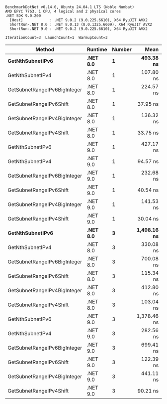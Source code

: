 ```

BenchmarkDotNet v0.14.0, Ubuntu 24.04.1 LTS (Noble Numbat)
AMD EPYC 7763, 1 CPU, 4 logical and 2 physical cores
.NET SDK 9.0.200
  [Host]            : .NET 9.0.2 (9.0.225.6610), X64 RyuJIT AVX2
  ShortRun-.NET 8.0 : .NET 8.0.13 (8.0.1325.6609), X64 RyuJIT AVX2
  ShortRun-.NET 9.0 : .NET 9.0.2 (9.0.225.6610), X64 RyuJIT AVX2

IterationCount=3  LaunchCount=1  WarmupCount=3  

```
| Method                       | Runtime  | Number | Mean        | Error      | StdDev   | Min         | Max         | Gen0   | Allocated |
|----------------------------- |--------- |------- |------------:|-----------:|---------:|------------:|------------:|-------:|----------:|
| **GetNthSubnetIPv6**             | **.NET 8.0** | **1**      |   **493.38 ns** |  **64.582 ns** | **3.540 ns** |   **489.30 ns** |   **495.68 ns** | **0.0410** |     **696 B** |
| GetNthSubnetIPv4             | .NET 8.0 | 1      |   107.80 ns |  12.554 ns | 0.688 ns |   107.34 ns |   108.59 ns | 0.0095 |     160 B |
| GetSubnetRangeIPv6BigInteger | .NET 8.0 | 1      |   224.57 ns |  13.260 ns | 0.727 ns |   224.03 ns |   225.40 ns | 0.0257 |     432 B |
| GetSubnetRangeIPv6Shift      | .NET 8.0 | 1      |    37.95 ns |   8.131 ns | 0.446 ns |    37.64 ns |    38.46 ns | 0.0095 |     160 B |
| GetSubnetRangeIPv4BigInteger | .NET 8.0 | 1      |   136.32 ns |   9.756 ns | 0.535 ns |   135.94 ns |   136.93 ns | 0.0124 |     208 B |
| GetSubnetRangeIPv4Shift      | .NET 8.0 | 1      |    33.75 ns |   4.165 ns | 0.228 ns |    33.49 ns |    33.92 ns | 0.0105 |     176 B |
| GetNthSubnetIPv6             | .NET 9.0 | 1      |   427.17 ns |  48.740 ns | 2.672 ns |   425.11 ns |   430.19 ns | 0.0381 |     640 B |
| GetNthSubnetIPv4             | .NET 9.0 | 1      |    94.57 ns |   4.431 ns | 0.243 ns |    94.37 ns |    94.84 ns | 0.0095 |     160 B |
| GetSubnetRangeIPv6BigInteger | .NET 9.0 | 1      |   232.68 ns |   6.340 ns | 0.347 ns |   232.46 ns |   233.08 ns | 0.0257 |     432 B |
| GetSubnetRangeIPv6Shift      | .NET 9.0 | 1      |    40.54 ns |   3.457 ns | 0.190 ns |    40.32 ns |    40.66 ns | 0.0095 |     160 B |
| GetSubnetRangeIPv4BigInteger | .NET 9.0 | 1      |   141.53 ns |  27.234 ns | 1.493 ns |   140.52 ns |   143.25 ns | 0.0124 |     208 B |
| GetSubnetRangeIPv4Shift      | .NET 9.0 | 1      |    30.04 ns |   0.556 ns | 0.030 ns |    30.02 ns |    30.08 ns | 0.0105 |     176 B |
| **GetNthSubnetIPv6**             | **.NET 8.0** | **3**      | **1,498.16 ns** | **133.131 ns** | **7.297 ns** | **1,489.74 ns** | **1,502.56 ns** | **0.1278** |    **2168 B** |
| GetNthSubnetIPv4             | .NET 8.0 | 3      |   330.08 ns |   7.311 ns | 0.401 ns |   329.83 ns |   330.54 ns | 0.0286 |     480 B |
| GetSubnetRangeIPv6BigInteger | .NET 8.0 | 3      |   700.08 ns |  55.957 ns | 3.067 ns |   696.75 ns |   702.79 ns | 0.0772 |    1296 B |
| GetSubnetRangeIPv6Shift      | .NET 8.0 | 3      |   115.34 ns |  42.462 ns | 2.327 ns |   113.07 ns |   117.72 ns | 0.0286 |     480 B |
| GetSubnetRangeIPv4BigInteger | .NET 8.0 | 3      |   412.80 ns |  37.799 ns | 2.072 ns |   411.60 ns |   415.19 ns | 0.0372 |     624 B |
| GetSubnetRangeIPv4Shift      | .NET 8.0 | 3      |   103.04 ns |   7.620 ns | 0.418 ns |   102.69 ns |   103.50 ns | 0.0315 |     528 B |
| GetNthSubnetIPv6             | .NET 9.0 | 3      | 1,378.46 ns |  63.640 ns | 3.488 ns | 1,375.63 ns | 1,382.36 ns | 0.1183 |    2000 B |
| GetNthSubnetIPv4             | .NET 9.0 | 3      |   282.56 ns |  18.550 ns | 1.017 ns |   281.66 ns |   283.66 ns | 0.0286 |     480 B |
| GetSubnetRangeIPv6BigInteger | .NET 9.0 | 3      |   699.41 ns |  68.604 ns | 3.760 ns |   696.88 ns |   703.73 ns | 0.0772 |    1296 B |
| GetSubnetRangeIPv6Shift      | .NET 9.0 | 3      |   122.39 ns |  33.840 ns | 1.855 ns |   120.47 ns |   124.17 ns | 0.0286 |     480 B |
| GetSubnetRangeIPv4BigInteger | .NET 9.0 | 3      |   441.11 ns |  19.760 ns | 1.083 ns |   439.86 ns |   441.77 ns | 0.0372 |     624 B |
| GetSubnetRangeIPv4Shift      | .NET 9.0 | 3      |    90.21 ns |  24.168 ns | 1.325 ns |    89.14 ns |    91.70 ns | 0.0315 |     528 B |
